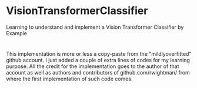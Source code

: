 # VisionTransformerClassifier
Learning to understand and implement a Vision Transformer Classifier by Example

#
This implementation is more or less a copy-paste from the "mildlyoverfitted" github account. I just added a couple of extra lines of codes for my learning purpose. All the credit for the implementation goes to the author of that account as well as authors and contributors of github.com/rwightman/ from where the first implementation of such code comes. 
#
